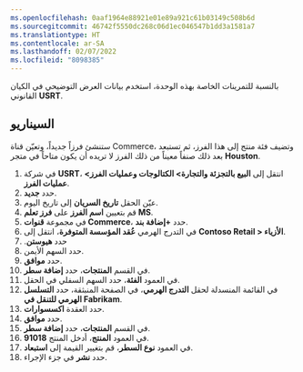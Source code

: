 ```yaml
---
ms.openlocfilehash: 0aaf1964e88921e01e89a921c61b03149c508b6d
ms.sourcegitcommit: 46742f5550dc268c06d1ec046547b1dd3a1581a7
ms.translationtype: HT
ms.contentlocale: ar-SA
ms.lasthandoff: 02/07/2022
ms.locfileid: "8098385"
---
```

بالنسبة للتمرينات الخاصة بهذه الوحدة، استخدم بيانات العرض التوضيحي في الكيان القانوني **USRT**.

## <a name="scenario"></a>السيناريو
ستنشئ فرزاً جديداً، وتعيّن قناة Commerce، وتضيف فئة منتج إلى هذا الفرز، ثم تستبعد بعد ذلك صنفاً معيناً من ذلك الفرز لا تريده أن يكون متاحاً في متجر **Houston**. 

1.  في شركة **USRT**، انتقل إلى **البيع بالتجزئة والتجارة> الكتالوجات وعمليات الفرز> عمليات الفرز**.
2.  حدد **جديد**.
3.  عيّن الحقل **تاريخ السريان** إلى تاريخ اليوم.
4.  قم بتعيين **اسم الفرز** على **فرز تعلم MS**.
5.  في مجموعة **قنوات Commerce**، حدد **+إضافة بند**.
6.  في التدرج الهرمي **عُقد المؤسسة المتوفرة**، انتقل إلى **Contoso Retail > الأزياء**.
7.  حدد **هيوستن‬‏‫**. 
8.  حدد السهم الأيمن. 
9.  حدد **موافق**.
10. في القسم **المنتجات**، حدد **إضافة سطر**.
11. في العمود **الفئة**، حدد السهم السفلي في الحقل.
12. في القائمة المنسدلة لحقل **التدرج الهرمي**، في الصفحة المنبثقة، حدد **التسلسل الهرمي للتنقل في Fabrikam**.
13. حدد العقدة **اكسسوارات**. 
14. حدد **موافق**.
15. في القسم **المنتجات**، حدد **إضافة سطر**.
16. في العمود **المنتج**، أدخل المنتج **91018**.
17. في العمود **نوع السطر**، قم بتغيير القيمة إلى **استبعاد**.
18. حدد **نشر** في جزء الإجراء.

